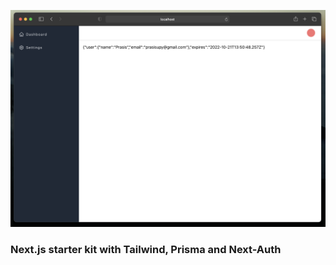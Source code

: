 ![Dashboard screenshot of the starter kit](/art/bg.png)

### Next.js starter kit with Tailwind, Prisma and Next-Auth
